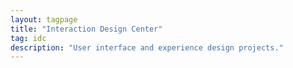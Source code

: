 ```yaml
---
layout: tagpage
title: "Interaction Design Center"
tag: idc
description: "User interface and experience design projects."
---
```


